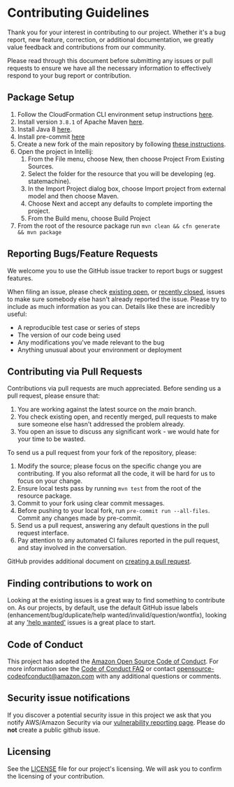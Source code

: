 # Contributing Guidelines

Thank you for your interest in contributing to our project. Whether it's a bug report, new feature, correction, or additional
documentation, we greatly value feedback and contributions from our community.

Please read through this document before submitting any issues or pull requests to ensure we have all the necessary
information to effectively respond to your bug report or contribution.


## Package Setup

1. Follow the CloudFormation CLI environment setup instructions [here](https://docs.aws.amazon.com/cloudformation-cli/latest/userguide/what-is-cloudformation-cli.html#resource-type-setup).
2. Install version `3.8.1` of Apache Maven [here](https://maven.apache.org/install.html).
3. Install Java 8 [here](https://www.oracle.com/java/technologies/javase/javase-jdk8-downloads.html).
4. Install pre-commit [here](https://pre-commit.com/#install)
5. Create a new fork of the main repository by following [these instructions](https://docs.github.com/en/github/getting-started-with-github/fork-a-repo).
6. Open the project in Intellij:
    1. From the File menu, choose New, then choose Project From Existing Sources.
    2. Select the folder for the resource that you will be developing (eg. statemachine).
    3. In the Import Project dialog box, choose Import project from external model and then choose Maven.
    4. Choose Next and accept any defaults to complete importing the project.
    5. From the Build menu, choose Build Project
7. From the root of the resource package run `mvn clean && cfn generate && mvn package`

## Reporting Bugs/Feature Requests

We welcome you to use the GitHub issue tracker to report bugs or suggest features.

When filing an issue, please check [existing open](https://github.com/aws-cloudformation/aws-cloudformation-resource-providers-stepfunctions/issues), or [recently closed](https://github.com/aws-cloudformation/aws-cloudformation-resource-providers-stepfunctions/issues?utf8=%E2%9C%93&q=is%3Aissue%20is%3Aclosed%20), issues to make sure somebody else hasn't already
reported the issue. Please try to include as much information as you can. Details like these are incredibly useful:

* A reproducible test case or series of steps
* The version of our code being used
* Any modifications you've made relevant to the bug
* Anything unusual about your environment or deployment


## Contributing via Pull Requests
Contributions via pull requests are much appreciated. Before sending us a pull request, please ensure that:

1. You are working against the latest source on the *main* branch.
2. You check existing open, and recently merged, pull requests to make sure someone else hasn't addressed the problem already.
3. You open an issue to discuss any significant work - we would hate for your time to be wasted.

To send us a pull request from your fork of the repository, please:

1. Modify the source; please focus on the specific change you are contributing. If you also reformat all the code, it will be hard for us to focus on your change.
2. Ensure local tests pass by running `mvn test` from the root of the resource package.
3. Commit to your fork using clear commit messages.
4. Before pushing to your local fork, run `pre-commit run --all-files`. Commit any changes made by pre-commit.
5. Send us a pull request, answering any default questions in the pull request interface.
6. Pay attention to any automated CI failures reported in the pull request, and stay involved in the conversation.

GitHub provides additional document on [creating a pull request](https://help.github.com/articles/creating-a-pull-request/).


## Finding contributions to work on
Looking at the existing issues is a great way to find something to contribute on. As our projects, by default, use the default GitHub issue labels (enhancement/bug/duplicate/help wanted/invalid/question/wontfix), looking at any ['help wanted'](https://github.com/aws-cloudformation/aws-cloudformation-resource-providers-stepfunctions/labels/help%20wanted) issues is a great place to start.


## Code of Conduct
This project has adopted the [Amazon Open Source Code of Conduct](https://aws.github.io/code-of-conduct).
For more information see the [Code of Conduct FAQ](https://aws.github.io/code-of-conduct-faq) or contact
opensource-codeofconduct@amazon.com with any additional questions or comments.


## Security issue notifications
If you discover a potential security issue in this project we ask that you notify AWS/Amazon Security via our [vulnerability reporting page](http://aws.amazon.com/security/vulnerability-reporting/). Please do **not** create a public github issue.


## Licensing
See the [LICENSE](LICENSE) file for our project's licensing. We will ask you to confirm the licensing of your contribution.
